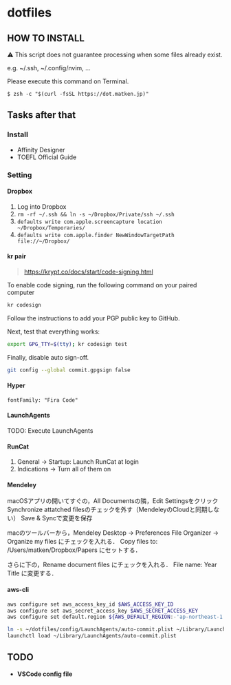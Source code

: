 # dotfiles

## HOW TO INSTALL
:warning: This script does not guarantee processing when some files already exist.

e.g. ~/.ssh, ~/.config/nvim, ...

Please execute this command on Terminal.
```:Terminal.app
$ zsh -c "$(curl -fsSL https://dot.matken.jp)"
```

## Tasks after that
### Install
* Affinity Designer
* TOEFL Official Guide

### Setting
#### Dropbox
1. Log into Dropbox
1. `rm -rf ~/.ssh && ln -s ~/Dropbox/Private/ssh ~/.ssh`
1. `defaults write com.apple.screencapture location ~/Dropbox/Temporaries/`
1. `defaults write com.apple.finder NewWindowTargetPath file://~/Dropbox/`

#### kr pair
> https://krypt.co/docs/start/code-signing.html

To enable code signing, run the following command on your paired computer
```bash
kr codesign
```

Follow the instructions to add your PGP public key to GitHub.

Next, test that everything works:
```bash
export GPG_TTY=$(tty); kr codesign test
```

Finally, disable auto sign-off.
```bash
git config --global commit.gpgsign false
```

#### Hyper
`fontFamily: "Fira Code"`

#### LaunchAgents
TODO: Execute LaunchAgents

#### RunCat
1. General -> Startup: Launch RunCat at login
1. Indications -> Turn all of them on

#### Mendeley
macOSアプリの開いてすぐの，All Documentsの隣，Edit Settingsをクリック
Synchronize attatched filesのチェックを外す（MendeleyのCloudと同期しない）
Save & Syncで変更を保存

macのツールバーから，Mendeley Desktop -> Preferences
File Organizer -> Organize my files にチェックを入れる．
Copy files to: /Users/matken/Dropbox/Papers にセットする．

さらに下の，Rename document files にチェックを入れる．
File name: Year Title に変更する．

#### aws-cli
```bash
aws configure set aws_access_key_id $AWS_ACCESS_KEY_ID
aws configure set aws_secret_access_key $AWS_SECRET_ACCESS_KEY
aws configure set default.region ${AWS_DEFAULT_REGION:-'ap-northeast-1'}
```

```bash
ln -s ~/dotfiles/config/LaunchAgents/auto-commit.plist ~/Library/LaunchAgents/auto-commit.plist
launchctl load ~/Library/LaunchAgents/auto-commit.plist
```

## TODO
* **VSCode config file**
